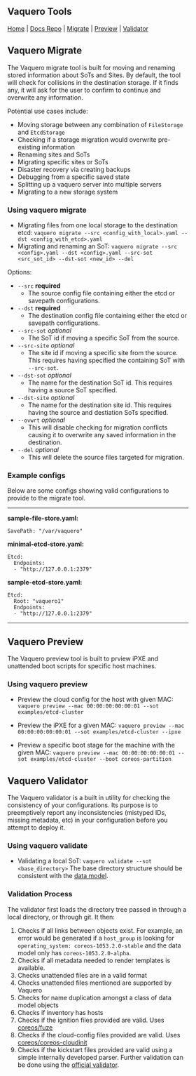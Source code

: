 <head>
            <meta charset="UTF-8">
            <!--[if IE]><meta http-equiv="X-UA-Compatible" content="IE=edge"><![endif]-->
            <meta name="viewport" content="width=device-width, initial-scale=1.0">
            <title>Vaquero Tools</title>
            <link rel="stylesheet" type="text/css" href="../doc.css">
            <link rel="stylesheet" href="https://fonts.googleapis.com/css?family=Open+Sans:300,300italic,400,400italic,600,600italic%7CNoto+Serif:400,400italic,700,700italic%7CDroid+Sans+Mono:400">
                      <link rel='shortcut icon' href='cow.png' type='image/x-icon'/ >
            <style>
                .markdown-body {
                    box-sizing: border-box;
                    min-width: 200px;
                    max-width: 1200px;
                    margin: 0 auto;
                    padding: 45px;
                }
            </style>
</head><article class="markdown-body">

# Vaquero Tools

[Home](https://ciscocloud.github.io/vaquero-docs/) | [Docs Repo](https://github.com/CiscoCloud/vaquero-docs/tree/master) | 
[Migrate](#vaquero-migrate) | [Preview](#vaquero-preview) | [Validator](#vaquero-validator)

## Vaquero Migrate
The Vaquero migrate tool is built for moving and renaming stored information about SoTs and Sites. 
By default, the tool will check for collisions in the destination storage. If it finds any, it will 
ask for the user to confirm to continue and overwrite any information.

Potential use cases include:

- Moving storage between any combination of `FileStorage` and `EtcdStorage`
- Checking if a storage migration would overwrite pre-existing information
- Renaming sites and SoTs
- Migrating specific sites or SoTs
- Disaster recovery via creating backups
- Debugging from a specific saved state
- Splitting up a vaquero server into multiple servers
- Migrating to a new storage system

### Using vaquero migrate

- Migrating files from one local storage to the destination etcd: 
`vaquero migrate --src <config_with_local>.yaml --dst <config_with_etcd>.yaml`
- Migrating and renaming an SoT:
`vaquero migrate --src <config>.yaml --dst <config>.yaml --src-sot <src_sot_id> --dst-sot <new_id> --del`

Options:

- `--src` __required__ 
    - The source config file containing either the etcd or savepath configurations.
- `--dst` __required__
    - The destination config file containing either the etcd or savepath configurations.
- `--src-sot` _optional_
    - The SoT id if moving a specific SoT from the source.
- `--src-site` _optional_
    - The site id if moving a specific site from the source. This requires having specified 
    the containing SoT with `--src-sot`.
- `--dst-sot` _optional_
    - The name for the destination SoT id. This requires having a source SoT specified.
- `--dst-site` _optional_
    - The name for the destination site id. This requires having the source and destiation
    SoTs specified.
- `--ovwrt` _optional_
    - This will disable checking for migration conflicts causing it to overwrite any saved
    information in the destination.
- `--del` _optional_
    - This will delete the source files targeted for migration.

### Example configs
Below are some configs showing valid configurations to provide to the migrate tool.

************************************************************
**sample-file-store.yaml:**
```
SavePath: "/var/vaquero"
```
**minimal-etcd-store.yaml:**
```
Etcd:
  Endpoints:
  - "http://127.0.0.1:2379"
```
**sample-etcd-store.yaml:**
```
Etcd:
  Root: "vaquero1"
  Endpoints:
  - "http://127.0.0.1:2379"
```
************************************************************

## Vaquero Preview
The Vaquero preview tool is built to prview iPXE and unattended boot scripts for specific host machines.

### Using vaquero preview

- Preview the cloud config for the host with given MAC:
`vaquero preview --mac 00:00:00:00:00:01 --sot examples/etcd-cluster`

- Preview the iPXE for a given MAC: 
`vaquero preview --mac 00:00:00:00:00:01 --sot examples/etcd-cluster --ipxe`

- Preview a specific boot stage for the machine with the given MAC: 
`vaquero preview --mac 00:00:00:00:00:01 --sot examples/etcd-cluster --boot coreos-partition`

## Vaquero Validator
The Vaquero validator is a built in utility for checking the consistency of your configurations. Its purpose is to preemptively report any inconsistencies (mistyped IDs, missing metadata, etc) in your configuration before you attempt to deploy it.

### Using vaquero validate

- Validating a local SoT: `vaquero validate --sot <base_directory>` The base directory structure should be consistent with the [data model](data-model-howto.html).

### Validation Process

The validator first loads the directory tree passed in through a local directory, or through git. It then:

1. Checks if all links between objects exist. For example, an error would be generated if a `host_group` is looking for `operating_system: coreos-1053.2.0-stable` and the data model only has `coreos-1053.2.0-alpha`.
2. Checks if all metadata needed to render templates is available.
3. Checks unattended files are in a valid format
4. Checks unattended files mentioned are supported by Vaquero
5. Checks for name duplication amongst a class of data model objects
6. Checks if inventory has hosts
7. Checks if the ignition files provided are valid. Uses [coreos/fuze](https://github.com/coreos/fuze/tree/master/config)
8. Checks if the cloud-config files provided are valid. Uses [coreos/coreos-cloudinit](github.com/coreos/coreos-cloudinit/config)
9. Checks if the kickstart files provided are valid using a simple internally developed parser. Further validation can be done using the [official validator](http://fedoraproject.org/wiki/Pykickstart).
